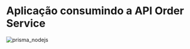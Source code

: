 # Aplicação consumindo a API Order Service


![prisma_nodejs](https://github.com/Williaan/simple-order-service/assets/18532618/0c2faac9-6551-4a18-8a80-93a9b3900954)
